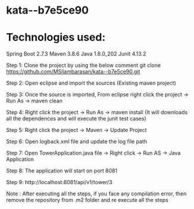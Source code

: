 # kata--b7e5ce90

Technologies used:
==================

Spring Boot 2.7.3
Maven 3.8.6
Java 1.8.0_202
Junit 4.13.2

Step 1: Clone the project by using the below comment
	      git clone https://github.com/MSilambarasan/kata--b7e5ce90.git

Step 2: Open eclipse and import the sources (Existing maven project)

Step 3: Once the source is imported, From eclipse right click the project -> Run As -> maven clean

Step 4: Right click the project -> Run As -> maven install (It will downloads all the dependences and will execute the junit test cases)

Step 5: Right click the project -> Maven -> Update Project

Step 6: Open logback.xml file and update the log file path
	<property name="LOG_ROOT" value="Your path" />	

Step 7: Open TowerApplication.java file -> Right click -> Run AS -> Java Application

Step 8: The application will start on port 8081

Step 9: http://localhost:8081/api/v1/tower/3

Note : After executing all the steps, if you face any compilation error, then remove the repository from .m2 folder and re execute all the steps
